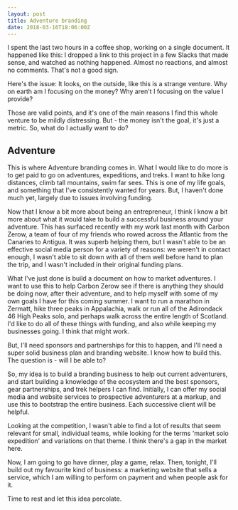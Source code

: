 ```yaml
---
layout: post
title: Adventure branding
date: 2018-03-16T18:06:00Z
---
```


I spent the last two hours in a coffee shop, working on a single document. It happened like this: I dropped a link to this project in a few Slacks that made sense, and watched as nothing happened. Almost no reactions, and almost no comments. That's not a good sign.

Here's the issue: It looks, on the outside, like this is a strange venture. Why on earth am I focusing on the money? Why aren't I focusing on the value I provide?

Those are valid points, and it's one of the main reasons I find this whole venture to be mildly distressing. But - the money isn't the goal, it's just a metric. So, what do I actually want to do?

## Adventure

This is where Adventure branding comes in. What I would like to do more is to get paid to go on adventures, expeditions, and treks. I want to hike long distances, climb tall mountains, swim far sees. This is one of my life goals, and something that I've consistently wanted for years. But, I haven't done much yet, largely due to issues involving funding.

Now that I know a bit more about being an entrepreneur, I think I know a bit more about what it would take to build a successful business around your adventure. This has surfaced recently with my work last month with Carbon Zerow, a team of four of my friends who rowed across the Atlantic from the Canaries to Antigua. It was superb helping them, but I wasn't able to be an effective social media person for a variety of reasons: we weren't in contact enough, I wasn't able to sit down with all of them well before hand to plan the trip, and I wasn't included in their original funding plans.

What I've just done is build a document on how to market adventures. I want to use this to help Carbon Zerow see if there is anything they should be doing now, after their adventure, and to help myself with some of my own goals I have for this coming summer. I want to run a marathon in Zermatt, hike three peaks in Appalachia, walk or run all of the Adirondack 46 High Peaks solo, and perhaps walk across the entire length of Scotland. I'd like to do all of these things with funding, and also while keeping my businesses going. I think that might work.

But, I'll need sponsors and partnerships for this to happen, and I'll need a super solid business plan and branding website. I know how to build this. The question is - will I be able to?

So, my idea is to build a branding business to help out current adventurers, and start building a knowledge of the ecosystem and the best sponsors, gear partnerships, and trek helpers I can find. Initially, I can offer my social media and website services to prospective adventurers at a markup, and use this to bootstrap the entire business. Each successive client will be helpful.

Looking at the competition, I wasn't able to find a lot of results that seem relevant for small, individual teams, while looking for the terms 'market solo expedition' and variations on that theme. I think there's a gap in the market here.

Now, I am going to go have dinner, play a game, relax. Then, tonight, I'll build out my favourite kind of business: a marketing website that sells a service, which I am willing to perform on payment and when people ask for it.

Time to rest and let this idea percolate.